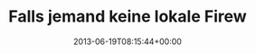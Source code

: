 ---
retweeted: false
source: <a href="http://twitter.com" rel="nofollow">Twitter Web Client</a>
entities:
  hashtags: []
  symbols: []
  user_mentions: []
  urls:
  - url: https://t.co/FAI6m5BOIa
    expanded_url: https://github.com/mitchellh/vagrant/issues/1785
    display_url: github.com/mitchellh/vagr…
    indices:
    - '49'
    - '72'
  - url: https://t.co/0Bo1KI9jj3
    expanded_url: https://gist.github.com/bascht/5812538
    display_url: gist.github.com/bascht/5812538
    indices:
    - '121'
    - '144'
display_text_range:
- '0'
- '144'
favorite_count: '2'
id_str: '347266435829080064'
truncated: false
retweet_count: '0'
id: '347266435829080064'
possibly_sensitive: false
created_at: Wed Jun 19 08:15:44 +0000 2013
favorited: false
full_text: 'Falls jemand keine lokale Firewall hat &amp; von  betroffen ist: Vagrant
  1.0.x lässt sich kleben:'
lang: de
quote_url: https://gist.github.com/bascht/5812538
tags:
- pesos:twitter
date: '2013-06-19T08:15:44+00:00'
src: https://twitter.com/bascht/status/347266435829080064
original_url: https://twitter.com/bascht/status/347266435829080064
type: twitter_tweet
text: 'Falls jemand keine lokale Firewall hat &amp; von  betroffen ist: Vagrant 1.0.x
  lässt sich kleben:'
title: Falls jemand keine lokale Firew

---